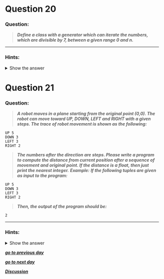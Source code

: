 
</details>

# Question 20

### **Question:**

>***Define a class with a generator which can iterate the numbers, which are divisible by 7, between a given range 0 and n.***

----------------------

### Hints:
<details>  <summary>Show the answer</summary>

>***Consider use class, function and comprehension.***

-------------------
**Main author's Solution: Python 2**
#### ***The solution code for this problem was not as reltive to as the problem mentioned and there was a typing mistake while calling the function.***

----------------
**My Solution: Python 3**
```python
class Test:
    def generator(self,n):
        return [i for i in range(n) if i%7==0]   # returns the values as a list if an element is divisible by 7

n = int(input())
num = Test()
lst = num.generator(n)
print(lst)

```
----------------------

</details>

# Question 21

### **Question:**

>***A robot moves in a plane starting from the original point (0,0). The robot can move toward UP, DOWN, LEFT and RIGHT with a given steps. The trace of robot movement is shown as the following:***
```
UP 5
DOWN 3
LEFT 3
RIGHT 2
```
>***The numbers after the direction are steps. Please write a program to compute the distance from current position after a sequence of movement and original point. If the distance is a float, then just print the nearest integer.***
***Example:***
***If the following tuples are given as input to the program:***
```
UP 5
DOWN 3
LEFT 3
RIGHT 2
```
>***Then, the output of the program should be:***
```
2
```

----------------------
### Hints:
<details>  <summary>Show the answer</summary>

>***In case of input data being supplied to the question, it should be assumed to be a console input.Here distance indicates to euclidean distance.Import math module to use sqrt function.***

-----------------------
**Main author's Solution: Python 2**
```python
import math
pos = [0,0]
while True:
    s = raw_input()
    if not s:
        break
    movement = s.split(" ")
    direction = movement[0]
    steps = int(movement[1])
    if direction=="UP":
        pos[0]+=steps
    elif direction=="DOWN":
        pos[0]-=steps
    elif direction=="LEFT":
        pos[1]-=steps
    elif direction=="RIGHT":
        pos[1]+=steps
    else:
        pass

print int(round(math.sqrt(pos[1]**2+pos[0]**2)))
```
----------------
**My Solution: Python 3**
```python
import  math

x,y = 0,0
while True:
    s = input().split()
    if not s:
        break
    if s[0]=='UP':                  # s[0] indicates command
        x-=int(s[1])                # s[1] indicates unit of move
    if s[0]=='DOWN':
        x+=int(s[1])
    if s[0]=='LEFT':
        y-=int(s[1])
    if s[0]=='RIGHT':
        y+=int(s[1])
                                    # N**P means N^P
dist = round(math.sqrt(x**2 + y**2))  # euclidean distance = square root of (x^2+y^2) and rounding it to nearest integer
print(dist)
```
------------------

</details>

[***go to previous day***](Documentation/../Day%206.md "Day 6")

[***go to next day***](Documentation/../Day%208.md "Day 8")

[***Discussion***](https://github.com/darkprinx/100-plus-Python-programming-exercises-extended/issues/3)